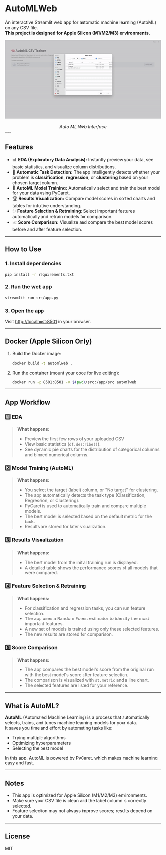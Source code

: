 # AutoMLWeb

An interactive Streamlit web app for automatic machine learning (AutoML) on any CSV file.  
**This project is designed for Apple Silicon (M1/M2/M3) environments.**

<div align="center">
  <p class="image-cropper">
    <img src="autoMl.gif" width="600"/>
  </p>
  <em>Auto ML Web Interface</em>
</div>
---

## Features

- 📊 **EDA (Exploratory Data Analysis):** Instantly preview your data, see basic statistics, and visualize column distributions.
- 🧠 **Automatic Task Detection:** The app intelligently detects whether your problem is **classification**, **regression**, or **clustering** based on your chosen target column.
- 🤖 **AutoML Model Training:** Automatically select and train the best model for your data using PyCaret.
- 🏆 **Results Visualization:** Compare model scores in sorted charts and tables for intuitive understanding.
- ✨ **Feature Selection & Retraining:** Select important features automatically and retrain models for comparison.
- 📈 **Score Comparison:** Visualize and compare the best model scores before and after feature selection.

---

## How to Use

### 1. Install dependencies

```sh
pip install -r requirements.txt
```

### 2. Run the web app

```sh
streamlit run src/app.py
```

### 3. Open the app

Visit [http://localhost:8501](http://localhost:8501) in your browser.

---

## Docker (Apple Silicon Only)

1. Build the Docker image:

   ```sh
   docker build -t automlweb .
   ```

2. Run the container (mount your code for live editing):

   ```sh
   docker run -p 8501:8501 -v $(pwd)/src:/app/src automlweb
   ```

---

## App Workflow

### 1️⃣ EDA

> **What happens:**
>
> - Preview the first few rows of your uploaded CSV.
> - View basic statistics (`df.describe()`).
> - See dynamic pie charts for the distribution of categorical columns and binned numerical columns.

### 2️⃣ Model Training (AutoML)

> **What happens:**
>
> - You select the target (label) column, or "No target" for clustering.
> - The app automatically detects the task type (Classification, Regression, or Clustering).
> - PyCaret is used to automatically train and compare multiple models.
> - The best model is selected based on the default metric for the task.
> - Results are stored for later visualization.

### 3️⃣ Results Visualization

> **What happens:**
>
> - The best model from the initial training run is displayed.
> - A detailed table shows the performance scores of all models that were compared.

### 4️⃣ Feature Selection & Retraining

> **What happens:**
>
> - For classification and regression tasks, you can run feature selection.
> - The app uses a Random Forest estimator to identify the most important features.
> - A new set of models is trained using only these selected features.
> - The new results are stored for comparison.

### 5️⃣ Score Comparison

> **What happens:**
>
> - The app compares the best model's score from the original run with the best model's score after feature selection.
> - The comparison is visualized with `st.metric` and a line chart.
> - The selected features are listed for your reference.

---

## What is AutoML?

**AutoML** (Automated Machine Learning) is a process that automatically selects, trains, and tunes machine learning models for your data.  
It saves you time and effort by automating tasks like:

- Trying multiple algorithms
- Optimizing hyperparameters
- Selecting the best model

In this app, AutoML is powered by [PyCaret](https://pycaret.gitbook.io/docs/), which makes machine learning easy and fast.

---

## Notes

- This app is optimized for Apple Silicon (M1/M2/M3) environments.
- Make sure your CSV file is clean and the label column is correctly selected.
- Feature selection may not always improve scores; results depend on your data.

---

## License

MIT
